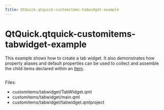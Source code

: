 ```yaml
---
Title: QtQuick.qtquick-customitems-tabwidget-example
---
```


# QtQuick.qtquick-customitems-tabwidget-example

<span class="subtitle"></span>
<!-- $$$customitems/tabwidget-description -->
<p>This example shows how to create a tab widget. It also demonstrates how property aliases and default properties can be used to collect and assemble the child items declared within an <a href="QtQuick.Item.md">Item</a>.</p>
<p class="centerAlign"><img src="https://developer.ubuntu.com/static/devportal_uploaded/1d1005f3-7bde-40e9-b598-0f937a80a1cf-../qtquick-customitems-tabwidget-example/images/qml-tabwidget-example.png" alt="" /></p><p>Files:</p>
<ul>
<li>customitems/tabwidget/TabWidget.qml</li>
<li>customitems/tabwidget/main.qml</li>
<li>customitems/tabwidget/tabwidget.qmlproject</li>
</ul>
<!-- @@@customitems/tabwidget -->
